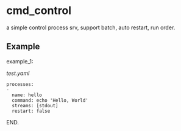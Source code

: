 # cmd_control

a simple control process srv, support batch, auto restart, run order.

## Example

example_1:

*test.yaml*

```
processes:
-
  name: hello
  command: echo 'Hello, World'
  streams: [stdout]
  restart: false

```

END.